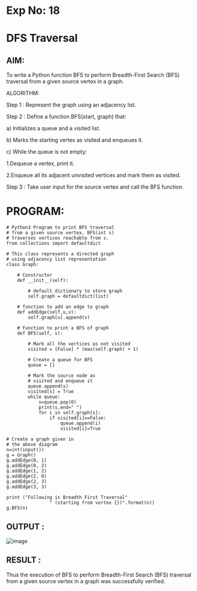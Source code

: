 # Exp No: 18
# DFS Traversal

## AIM:

To write a Python function BFS to perform Breadth-First Search (BFS) traversal from a given source vertex in a graph.

ALGORITHM:

Step 1 : Represent the graph using an adjacency list.

Step 2 : Define a function BFS(start, graph) that:

a) Initializes a queue and a visited list.

b) Marks the starting vertex as visited and enqueues it.

c) While the queue is not empty:

1.Dequeue a vertex, print it.

2.Enqueue all its adjacent unvisited vertices and mark them as visited.

Step 3 : Take user input for the source vertex and call the BFS function.

# PROGRAM:

```
# Python3 Program to print BFS traversal
# from a given source vertex. BFS(int s)
# traverses vertices reachable from s.
from collections import defaultdict

# This class represents a directed graph
# using adjacency list representation
class Graph:

	# Constructor
	def __init__(self):

		# default dictionary to store graph
		self.graph = defaultdict(list)

	# function to add an edge to graph
	def addEdge(self,u,v):
		self.graph[u].append(v)

	# Function to print a BFS of graph
	def BFS(self, s):

		# Mark all the vertices as not visited
		visited = [False] * (max(self.graph) + 1)

		# Create a queue for BFS
		queue = []

		# Mark the source node as
		# visited and enqueue it
		queue.append(s)
		visited[s] = True
		while queue:
		    s=queue.pop(0)
		    print(s,end=" ")
		    for i in self.graph[s]:
		        if visited[i]==False:
		            queue.append(i)
		            visited[i]=True

# Create a graph given in
# the above diagram
n=int(input())
g = Graph()
g.addEdge(0, 1)
g.addEdge(0, 2)
g.addEdge(1, 2)
g.addEdge(2, 0)
g.addEdge(2, 3)
g.addEdge(3, 3)

print ("Following is Breadth First Traversal"
				" (starting from vertex {})".format(n))
g.BFS(n)

```

## OUTPUT :

![image](https://github.com/user-attachments/assets/15976927-a72b-4007-bb50-ea4f2be6ad1d)

## RESULT :

Thus the execution of BFS to perform Breadth-First Search (BFS) traversal from a given source vertex in a graph was successfully verified.
